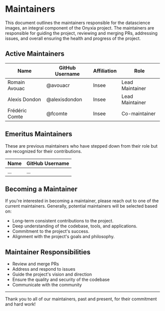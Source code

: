 # Maintainers

This document outlines the maintainers responsible for the datascience images, an integral component of the Onyxia project. The maintainers are responsible for guiding the project, reviewing and merging PRs, addressing issues, and overall ensuring the health and progress of the project.

## Active Maintainers

| Name             | GitHub Username   | Affiliation   | Role           |
| ---------------- | ----------------- | ------------- | -------------- |
| Romain Avouac    | @avouacr           | Insee         | Lead Maintainer |
| Alexis Dondon    | @alexisdondon      | Insee         | Lead Maintainer |
| Frédéric Comte   | @fcomte          | Insee         | Co-maintainer  |

## Emeritus Maintainers

These are previous maintainers who have stepped down from their role but are recognized for their contributions.

| Name             | GitHub Username   |
| ---------------- | ----------------- |
| ... | ...        |


## Becoming a Maintainer

If you're interested in becoming a maintainer, please reach out to one of the current maintainers. Generally, potential maintainers will be selected based on:

- Long-term consistent contributions to the project.
- Deep understanding of the codebase, tools, and applications.
- Commitment to the project's success.
- Alignment with the project's goals and philosophy.

## Maintainer Responsibilities

- Review and merge PRs
- Address and respond to issues
- Guide the project's vision and direction
- Ensure the quality and security of the codebase
- Communicate with the community

---

Thank you to all of our maintainers, past and present, for their commitment and hard work!
